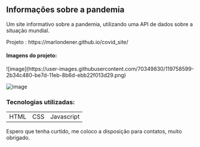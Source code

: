 <h2>Informações sobre a pandemia</h2>

<p>Um site informativo sobre a pandemia, utilizando uma API de dados sobre a situação mundial.</p>
<p>Projeto : https://marlondener.github.io/covid_site/</p>

<h4>Imagens do projeto:</h4>
![image](https://user-images.githubusercontent.com/70349830/119758599-2b34c480-be7d-11eb-8b6d-ebb22f013d29.png)

![image](https://user-images.githubusercontent.com/70349830/115424495-24a79300-a1d5-11eb-8d90-496f705fdbf6.png)


<h3>Tecnologias utilizadas:</h3>
<table>
  <tr>
    <td>HTML</td>
    <td>CSS</td>
    <td>Javascript</td>
  </tr>
  
</table>

Espero que tenha curtido, me coloco a disposição para contatos, muito obrigado.
